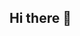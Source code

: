 ## Hi there 👋

<!--
**madelineishimoto/madelineishimoto** is a ✨ _special_ ✨ repository because its `README.md` (this file) appears on your GitHub profile.

Here are some ideas to get you started:

- 🔭 I’m currently working on refining my Chatbot that answers questions about Yelp reviews. 
- 🌱 I’m currently learning how to use Node.js
- 👯 I’m looking to collaborate on projects aimed at addressing social, environmental or humanitarian issues. Some ideas are a waste management app, or a predictive model
- 🤔 I’m looking for help with building my programming skills
- 💬 Ask me about my plans to double major in developmental psychology
- 📫 How to reach me: mishimoto@ucsd.edu
- ⚡ Fun fact: I am an artist who specialized in landscape, realism, surrealism, portrait and impressionism through the acrylic medium 
-->
